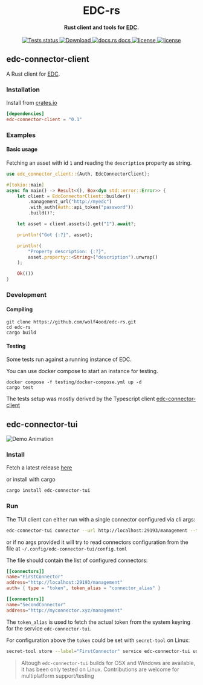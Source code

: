 
<div class="oranda-hide">
  <h1 align="center">EDC-rs</h1>
</div>

<div align="center">
  <strong>
    Rust client and tools for <a href="https://github.com/eclipse-edc/Connector">EDC</a>.
  </strong>
</div>

<br />

<div align="center">
  <a href="https://github.com/wolf4ood/edc-rs?query=workflow%3ATests">
    <img src="https://github.com/wolf4ood/edc-rs/workflows/Tests/badge.svg"
    alt="Tests status" />
  </a>
  
  <a href="https://crates.io/crates/edc-connector-client">
    <img src="https://img.shields.io/crates/d/edc-connector-client.svg?style=flat-square"
      alt="Download" />
  </a>
  <a href="https://docs.rs/edc-connector-client">
    <img src="https://img.shields.io/badge/docs-latest-blue.svg?style=flat-square"
      alt="docs.rs docs" />
  </a>

   <a href="https://opensource.org/licenses/Apache-2.0">
    <img src="https://img.shields.io/badge/License-Apache%202.0-blue.svg"
      alt="license" />
  </a>

   <a href="https://deps.rs/repo/github/wolf4ood/edc-rs">
    <img src="https://deps.rs/repo/github/wolf4ood/edc-rs/status.svg"
      alt="license" />
  </a>

</div>


## edc-connector-client 

A Rust client for [EDC](https://github.com/eclipse-edc/Connector).



### Installation


Install from [crates.io](https://crates.io/)

```toml
[dependencies]
edc-connector-client = "0.1"
```


### Examples


#### Basic usage


Fetching an asset with id `1` and reading the `description` property as string.

```rust
use edc_connector_client::{Auth, EdcConnectorClient};

#[tokio::main]
async fn main() -> Result<(), Box<dyn std::error::Error>> {
    let client = EdcConnectorClient::builder()
        .management_url("http://myedc")
        .with_auth(Auth::api_token("password"))
        .build()?;

    let asset = client.assets().get("1").await?;

    println!("Got {:?}", asset);

    println!(
        "Property description: {:?}",
        asset.property::<String>("description").unwrap()
    );

    Ok(())
}
```


### Development


#### Compiling

```
git clone https://github.com/wolf4ood/edc-rs.git
cd edc-rs
cargo build
```


#### Testing 

Some tests run against a running instance of EDC.

You can use docker compose to start an instance for testing. 

```
docker compose -f testing/docker-compose.yml up -d
cargo test 
```

The tests setup was mostly derived by the Typescript client [edc-connector-client](https://github.com/Think-iT-Labs/edc-connector-client)


## edc-connector-tui

![Demo Animation](media/demo.gif)


### Install

Fetch a latest release [here](https://github.com/wolf4ood/edc-rs/releases)


or install with cargo

``` sh
cargo install edc-connector-tui
```


### Run

The TUI client can either run with a single connector configured via cli args:

```bash
edc-connector-tui connector --url http://localhost:29193/management --token 123456
```


or if no args provided it will try to read connectors configuration from the file at `~/.config/edc-connector-tui/config.toml`


The file should contain the list of configured connectors:

``` toml
[[connectors]]
name="FirstConnector"
address="http://localhost:29193/management"
auth= { type = "token", token_alias = "connector_alias" }

[[connectors]]
name="SecondConnector"
address="http://myconnector.xyz/management"
```


The `token_alias` is used to fetch the actual token from the system keyring for the service `edc-connector-tui`.


For configuration above the `token` could be set with `secret-tool` on Linux:

``` sh
secret-tool store --label="FirstConnector" service edc-connector-tui username connector_alias
```

> Altough `edc-connector-tui` builds for OSX and Windows are available, it has been only tested on Linux.
> Contributions are welcome for multiplatform support/testing 
